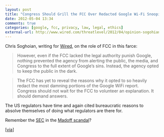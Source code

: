 ```yaml
---
layout: post
title: "Congress Should Grill the FCC Over Redacted Google Wi-Fi Snooping Report"
date: 2012-05-04 13:34
comments: true
categories: [google, fcc, privacy, law, legal, ethics]
external-url: http://www.wired.com/threatlevel/2012/04/opinion-sogohian-google-fcc/all/1
---
```

Chris Soghoian, writing for [Wired][source], on the role of FCC in this farce:

> However, even if the FCC lacked the legal authority punish Google, nothing prevented the agency from alerting the public, the media, and Congress to the full extent of Google’s sins. Instead, the agency opted to keep the public in the dark.

> The FCC has yet to reveal the reasons why it opted to so heavily redact the most damning portions of the Google WiFi report. Congress should not wait for the FCC to volunteer an explanation. It should demand answers.

The US regulators have time and again cited bureaucratic reasons to absolve themselves of doing what regulators are there for.

Remember the [SEC][] in the [Madoff scandal][scandal]?

[[via][]]

[sec]: http://www.sec.gov/news/studies/2009/oig-509.pdf
[scandal]: http://en.wikipedia.org/wiki/Madoff_investment_scandal
[source]: http://www.wired.com/threatlevel/2012/04/opinion-sogohian-google-fcc/all/1
[via]: http://daringfireball.net/linked/2012/05/02/soghoian-google-fcc
